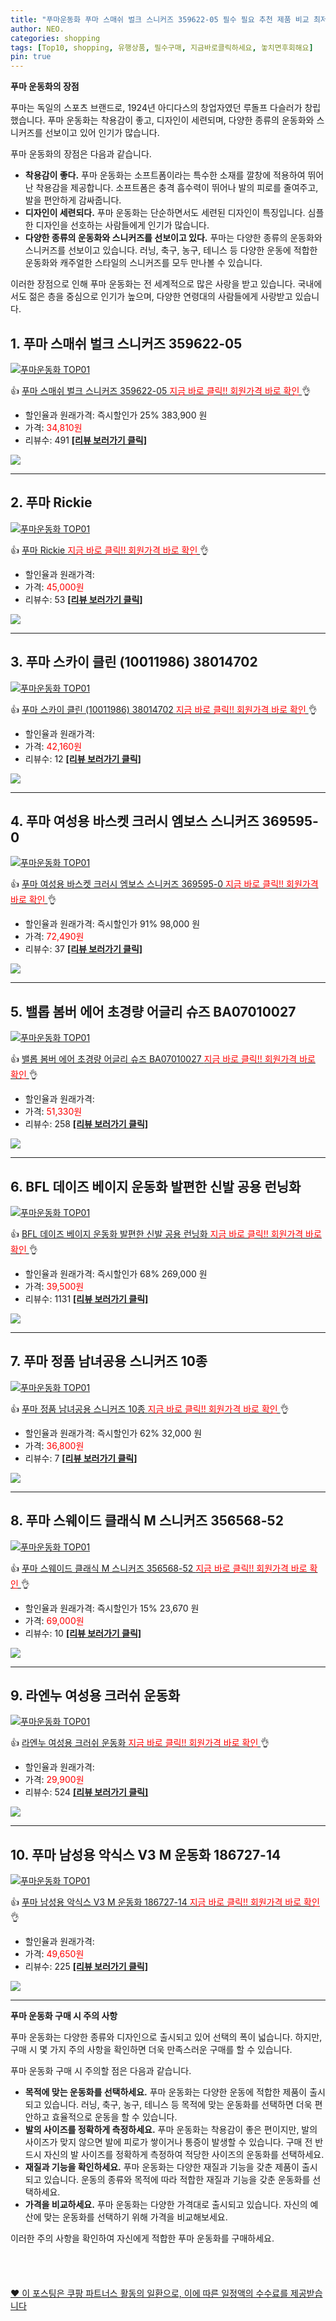 ```yaml
---
title: "푸마운동화 푸마 스매쉬 벌크 스니커즈 359622-05 필수 필요 추천 제품 비교 최저 가격 비교 장점 구매 후기 구매평"
author: NEO.
categories: shopping
tags: [Top10, shopping, 유행상품, 필수구매, 지금바로클릭하세요, 놓치면후회해요]
pin: true
---
```

**푸마 운동화의 장점**

푸마는 독일의 스포츠 브랜드로, 1924년 아디다스의 창업자였던 루돌프 다슬러가 창립했습니다. 푸마 운동화는 착용감이 좋고, 디자인이 세련되며, 다양한 종류의 운동화와 스니커즈를 선보이고 있어 인기가 많습니다.

푸마 운동화의 장점은 다음과 같습니다.

* **착용감이 좋다.** 푸마 운동화는 소프트폼이라는 특수한 소재를 깔창에 적용하여 뛰어난 착용감을 제공합니다. 소프트폼은 충격 흡수력이 뛰어나 발의 피로를 줄여주고, 발을 편안하게 감싸줍니다.
* **디자인이 세련되다.** 푸마 운동화는 단순하면서도 세련된 디자인이 특징입니다. 심플한 디자인을 선호하는 사람들에게 인기가 많습니다.
* **다양한 종류의 운동화와 스니커즈를 선보이고 있다.** 푸마는 다양한 종류의 운동화와 스니커즈를 선보이고 있습니다. 러닝, 축구, 농구, 테니스 등 다양한 운동에 적합한 운동화와 캐주얼한 스타일의 스니커즈를 모두 만나볼 수 있습니다.

이러한 장점으로 인해 푸마 운동화는 전 세계적으로 많은 사랑을 받고 있습니다. 국내에서도 젊은 층을 중심으로 인기가 높으며, 다양한 연령대의 사람들에게 사랑받고 있습니다.

   

## 1. 푸마 스매쉬 벌크 스니커즈 359622-05

[![푸마운동화 TOP01](https://thumbnail6.coupangcdn.com/thumbnails/remote/490x490ex/image/retail/images/2023/11/02/12/0/de2f4f14-5202-49e5-97ca-d7884c3c995c.jpg)](https://link.coupang.com/re/AFFSDP?lptag=AF3617701&subid=GithubCoopas&pageKey=6714094462&traceid=V0-153&itemId=15596772758&vendorItemId=87647033503)


👍 [푸마 스매쉬 벌크 스니커즈 359622-05 <font color=red> 지금 바로 클릭!! 회원가격 바로 확인 </font> ](https://link.coupang.com/re/AFFSDP?lptag=AF3617701&subid=GithubCoopas&pageKey=6714094462&traceid=V0-153&itemId=15596772758&vendorItemId=87647033503) 👌 


- 할인율과 원래가격: 즉시할인가 25%  383,900   원
- 가격: <span style='color:red'>34,810원</span>
- 리뷰수: 491  [**[리뷰 보러가기 클릭]**](https://link.coupang.com/re/AFFSDP?lptag=AF3617701&subid=GithubCoopas&pageKey=6714094462&traceid=V0-153&itemId=15596772758&vendorItemId=87647033503)

[![](/discount_price.png)](https://link.coupang.com/re/AFFSDP?lptag=AF3617701&subid=GithubCoopas&pageKey=6714094462&traceid=V0-153&itemId=15596772758&vendorItemId=87647033503)

---


   

## 2. 푸마 Rickie

[![푸마운동화 TOP01](https://thumbnail7.coupangcdn.com/thumbnails/remote/490x490ex/image/retail/images/2023/01/31/12/7/0f09b4ec-1412-4678-9bd0-f67964405f14.jpg)](https://link.coupang.com/re/AFFSDP?lptag=AF3617701&subid=GithubCoopas&pageKey=7101792587&traceid=V0-153&itemId=17729218101&vendorItemId=84893962704)


👍 [푸마 Rickie <font color=red> 지금 바로 클릭!! 회원가격 바로 확인 </font> ](https://link.coupang.com/re/AFFSDP?lptag=AF3617701&subid=GithubCoopas&pageKey=7101792587&traceid=V0-153&itemId=17729218101&vendorItemId=84893962704) 👌 


- 할인율과 원래가격: 
- 가격: <span style='color:red'>45,000원</span>
- 리뷰수: 53  [**[리뷰 보러가기 클릭]**](https://link.coupang.com/re/AFFSDP?lptag=AF3617701&subid=GithubCoopas&pageKey=7101792587&traceid=V0-153&itemId=17729218101&vendorItemId=84893962704)

[![](/discount_price.png)](https://link.coupang.com/re/AFFSDP?lptag=AF3617701&subid=GithubCoopas&pageKey=7101792587&traceid=V0-153&itemId=17729218101&vendorItemId=84893962704)

---


   

## 3. 푸마 스카이 클린 (10011986) 38014702

[![푸마운동화 TOP01](https://thumbnail6.coupangcdn.com/thumbnails/remote/490x490ex/image/vendor_inventory/c336/2e1183cc55769d03a73a0d7c6d5326b3b11c6dbc0f4d90d11368ee19ed5f.jpg)](https://link.coupang.com/re/AFFSDP?lptag=AF3617701&subid=GithubCoopas&pageKey=7457506480&traceid=V0-153&itemId=19430181481&vendorItemId=86544576321)


👍 [푸마 스카이 클린 (10011986) 38014702 <font color=red> 지금 바로 클릭!! 회원가격 바로 확인 </font> ](https://link.coupang.com/re/AFFSDP?lptag=AF3617701&subid=GithubCoopas&pageKey=7457506480&traceid=V0-153&itemId=19430181481&vendorItemId=86544576321) 👌 


- 할인율과 원래가격: 
- 가격: <span style='color:red'>42,160원</span>
- 리뷰수: 12  [**[리뷰 보러가기 클릭]**](https://link.coupang.com/re/AFFSDP?lptag=AF3617701&subid=GithubCoopas&pageKey=7457506480&traceid=V0-153&itemId=19430181481&vendorItemId=86544576321)

[![](/discount_price.png)](https://link.coupang.com/re/AFFSDP?lptag=AF3617701&subid=GithubCoopas&pageKey=7457506480&traceid=V0-153&itemId=19430181481&vendorItemId=86544576321)

---


   

## 4. 푸마 여성용 바스켓 크러시 엠보스 스니커즈 369595-0

[![푸마운동화 TOP01](https://thumbnail6.coupangcdn.com/thumbnails/remote/490x490ex/image/retail/images/4032920096135396-37f5e5af-4a81-4990-953b-9c79d71fee3c.png)](https://link.coupang.com/re/AFFSDP?lptag=AF3617701&subid=GithubCoopas&pageKey=6413146183&traceid=V0-153&itemId=13762432913&vendorItemId=81013085721)


👍 [푸마 여성용 바스켓 크러시 엠보스 스니커즈 369595-0 <font color=red> 지금 바로 클릭!! 회원가격 바로 확인 </font> ](https://link.coupang.com/re/AFFSDP?lptag=AF3617701&subid=GithubCoopas&pageKey=6413146183&traceid=V0-153&itemId=13762432913&vendorItemId=81013085721) 👌 


- 할인율과 원래가격: 즉시할인가 91%  98,000   원
- 가격: <span style='color:red'>72,490원</span>
- 리뷰수: 37  [**[리뷰 보러가기 클릭]**](https://link.coupang.com/re/AFFSDP?lptag=AF3617701&subid=GithubCoopas&pageKey=6413146183&traceid=V0-153&itemId=13762432913&vendorItemId=81013085721)

[![](/discount_price.png)](https://link.coupang.com/re/AFFSDP?lptag=AF3617701&subid=GithubCoopas&pageKey=6413146183&traceid=V0-153&itemId=13762432913&vendorItemId=81013085721)

---


   

## 5. 밸롭 봄버 에어 초경량 어글리 슈즈 BA07010027

[![푸마운동화 TOP01](https://thumbnail8.coupangcdn.com/thumbnails/remote/490x490ex/image/retail/images/1740803211770172-171bd7e1-105c-4011-ae9a-19fc5e88be68.jpg)](https://link.coupang.com/re/AFFSDP?lptag=AF3617701&subid=GithubCoopas&pageKey=1987806335&traceid=V0-153&itemId=3382110567&vendorItemId=71368762823)


👍 [밸롭 봄버 에어 초경량 어글리 슈즈 BA07010027 <font color=red> 지금 바로 클릭!! 회원가격 바로 확인 </font> ](https://link.coupang.com/re/AFFSDP?lptag=AF3617701&subid=GithubCoopas&pageKey=1987806335&traceid=V0-153&itemId=3382110567&vendorItemId=71368762823) 👌 


- 할인율과 원래가격: 
- 가격: <span style='color:red'>51,330원</span>
- 리뷰수: 258  [**[리뷰 보러가기 클릭]**](https://link.coupang.com/re/AFFSDP?lptag=AF3617701&subid=GithubCoopas&pageKey=1987806335&traceid=V0-153&itemId=3382110567&vendorItemId=71368762823)

[![](/discount_price.png)](https://link.coupang.com/re/AFFSDP?lptag=AF3617701&subid=GithubCoopas&pageKey=1987806335&traceid=V0-153&itemId=3382110567&vendorItemId=71368762823)

---


   

## 6. BFL 데이즈 베이지 운동화 발편한 신발 공용 런닝화

[![푸마운동화 TOP01](https://thumbnail8.coupangcdn.com/thumbnails/remote/490x490ex/image/vendor_inventory/aa8b/2db5c6369e40979aff80b23ec40765ab1b6998cd6f5cf1768926feb0209d.jpg)](https://link.coupang.com/re/AFFSDP?lptag=AF3617701&subid=GithubCoopas&pageKey=1786951681&traceid=V0-153&itemId=3042435933&vendorItemId=71030486349)


👍 [BFL 데이즈 베이지 운동화 발편한 신발 공용 런닝화 <font color=red> 지금 바로 클릭!! 회원가격 바로 확인 </font> ](https://link.coupang.com/re/AFFSDP?lptag=AF3617701&subid=GithubCoopas&pageKey=1786951681&traceid=V0-153&itemId=3042435933&vendorItemId=71030486349) 👌 


- 할인율과 원래가격: 즉시할인가 68%  269,000   원
- 가격: <span style='color:red'>39,500원</span>
- 리뷰수: 1131  [**[리뷰 보러가기 클릭]**](https://link.coupang.com/re/AFFSDP?lptag=AF3617701&subid=GithubCoopas&pageKey=1786951681&traceid=V0-153&itemId=3042435933&vendorItemId=71030486349)

[![](/discount_price.png)](https://link.coupang.com/re/AFFSDP?lptag=AF3617701&subid=GithubCoopas&pageKey=1786951681&traceid=V0-153&itemId=3042435933&vendorItemId=71030486349)

---


   

## 7. 푸마 정품 남녀공용 스니커즈 10종

[![푸마운동화 TOP01](https://thumbnail6.coupangcdn.com/thumbnails/remote/490x490ex/image/vendor_inventory/images/2019/02/15/11/2/0fb27d2c-e55c-440b-8db3-91022873e575.jpg)](https://link.coupang.com/re/AFFSDP?lptag=AF3617701&subid=GithubCoopas&pageKey=35878593&traceid=V0-153&itemId=133171169&vendorItemId=4201576738)


👍 [푸마 정품 남녀공용 스니커즈 10종 <font color=red> 지금 바로 클릭!! 회원가격 바로 확인 </font> ](https://link.coupang.com/re/AFFSDP?lptag=AF3617701&subid=GithubCoopas&pageKey=35878593&traceid=V0-153&itemId=133171169&vendorItemId=4201576738) 👌 


- 할인율과 원래가격: 즉시할인가 62%  32,000   원
- 가격: <span style='color:red'>36,800원</span>
- 리뷰수: 7  [**[리뷰 보러가기 클릭]**](https://link.coupang.com/re/AFFSDP?lptag=AF3617701&subid=GithubCoopas&pageKey=35878593&traceid=V0-153&itemId=133171169&vendorItemId=4201576738)

[![](/discount_price.png)](https://link.coupang.com/re/AFFSDP?lptag=AF3617701&subid=GithubCoopas&pageKey=35878593&traceid=V0-153&itemId=133171169&vendorItemId=4201576738)

---


   

## 8. 푸마 스웨이드 클래식 M 스니커즈 356568-52

[![푸마운동화 TOP01](https://thumbnail7.coupangcdn.com/thumbnails/remote/490x490ex/image/retail/images/4274868058100124-dfb4b550-9c2b-43f6-8c59-89abe63cd943.jpg)](https://link.coupang.com/re/AFFSDP?lptag=AF3617701&subid=GithubCoopas&pageKey=6330508545&traceid=V0-153&itemId=13235761682&vendorItemId=80493825051)


👍 [푸마 스웨이드 클래식 M 스니커즈 356568-52 <font color=red> 지금 바로 클릭!! 회원가격 바로 확인 </font> ](https://link.coupang.com/re/AFFSDP?lptag=AF3617701&subid=GithubCoopas&pageKey=6330508545&traceid=V0-153&itemId=13235761682&vendorItemId=80493825051) 👌 


- 할인율과 원래가격: 즉시할인가 15%  23,670   원
- 가격: <span style='color:red'>69,000원</span>
- 리뷰수: 10  [**[리뷰 보러가기 클릭]**](https://link.coupang.com/re/AFFSDP?lptag=AF3617701&subid=GithubCoopas&pageKey=6330508545&traceid=V0-153&itemId=13235761682&vendorItemId=80493825051)

[![](/discount_price.png)](https://link.coupang.com/re/AFFSDP?lptag=AF3617701&subid=GithubCoopas&pageKey=6330508545&traceid=V0-153&itemId=13235761682&vendorItemId=80493825051)

---


   

## 9. 라엔누 여성용 크러쉬 운동화

[![푸마운동화 TOP01](https://thumbnail6.coupangcdn.com/thumbnails/remote/490x490ex/image/vendor_inventory/ca76/b453b0d04c0eaa8701dc3fcdf3028c50bbd6bc3d05aa0fe1f70ca6992799.jpg)](https://link.coupang.com/re/AFFSDP?lptag=AF3617701&subid=GithubCoopas&pageKey=2352639495&traceid=V0-153&itemId=4081440680&vendorItemId=73781495753)


👍 [라엔누 여성용 크러쉬 운동화 <font color=red> 지금 바로 클릭!! 회원가격 바로 확인 </font> ](https://link.coupang.com/re/AFFSDP?lptag=AF3617701&subid=GithubCoopas&pageKey=2352639495&traceid=V0-153&itemId=4081440680&vendorItemId=73781495753) 👌 


- 할인율과 원래가격: 
- 가격: <span style='color:red'>29,900원</span>
- 리뷰수: 524  [**[리뷰 보러가기 클릭]**](https://link.coupang.com/re/AFFSDP?lptag=AF3617701&subid=GithubCoopas&pageKey=2352639495&traceid=V0-153&itemId=4081440680&vendorItemId=73781495753)

[![](/discount_price.png)](https://link.coupang.com/re/AFFSDP?lptag=AF3617701&subid=GithubCoopas&pageKey=2352639495&traceid=V0-153&itemId=4081440680&vendorItemId=73781495753)

---


   

## 10. 푸마 남성용 악식스 V3 M 운동화 186727-14

[![푸마운동화 TOP01](https://thumbnail9.coupangcdn.com/thumbnails/remote/490x490ex/image/retail/images/6157810907820714-3fe284b5-d82b-43f1-9c0e-113226e3fb38.jpg)](https://link.coupang.com/re/AFFSDP?lptag=AF3617701&subid=GithubCoopas&pageKey=6412667378&traceid=V0-153&itemId=13759203708&vendorItemId=81009876659)


👍 [푸마 남성용 악식스 V3 M 운동화 186727-14 <font color=red> 지금 바로 클릭!! 회원가격 바로 확인 </font> ](https://link.coupang.com/re/AFFSDP?lptag=AF3617701&subid=GithubCoopas&pageKey=6412667378&traceid=V0-153&itemId=13759203708&vendorItemId=81009876659) 👌 


- 할인율과 원래가격: 
- 가격: <span style='color:red'>49,650원</span>
- 리뷰수: 225  [**[리뷰 보러가기 클릭]**](https://link.coupang.com/re/AFFSDP?lptag=AF3617701&subid=GithubCoopas&pageKey=6412667378&traceid=V0-153&itemId=13759203708&vendorItemId=81009876659)

[![](/discount_price.png)](https://link.coupang.com/re/AFFSDP?lptag=AF3617701&subid=GithubCoopas&pageKey=6412667378&traceid=V0-153&itemId=13759203708&vendorItemId=81009876659)

---
**푸마 운동화 구매 시 주의 사항**

푸마 운동화는 다양한 종류와 디자인으로 출시되고 있어 선택의 폭이 넓습니다. 하지만, 구매 시 몇 가지 주의 사항을 확인하면 더욱 만족스러운 구매를 할 수 있습니다.

푸마 운동화 구매 시 주의할 점은 다음과 같습니다.

* **목적에 맞는 운동화를 선택하세요.** 푸마 운동화는 다양한 운동에 적합한 제품이 출시되고 있습니다. 러닝, 축구, 농구, 테니스 등 목적에 맞는 운동화를 선택하면 더욱 편안하고 효율적으로 운동을 할 수 있습니다.
* **발의 사이즈를 정확하게 측정하세요.** 푸마 운동화는 착용감이 좋은 편이지만, 발의 사이즈가 맞지 않으면 발에 피로가 쌓이거나 통증이 발생할 수 있습니다. 구매 전 반드시 자신의 발 사이즈를 정확하게 측정하여 적당한 사이즈의 운동화를 선택하세요.
* **재질과 기능을 확인하세요.** 푸마 운동화는 다양한 재질과 기능을 갖춘 제품이 출시되고 있습니다. 운동의 종류와 목적에 따라 적합한 재질과 기능을 갖춘 운동화를 선택하세요.
* **가격을 비교하세요.** 푸마 운동화는 다양한 가격대로 출시되고 있습니다. 자신의 예산에 맞는 운동화를 선택하기 위해 가격을 비교해보세요.

이러한 주의 사항을 확인하여 자신에게 적합한 푸마 운동화를 구매하세요.<br><br><br><br><br> [ ❤  이 포스팅은 쿠팡 파트너스 활동의 일환으로, 이에 따른 일정액의 수수료를 제공받습니다](https://link.coupang.com/a/bcEFyh)
